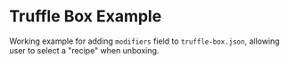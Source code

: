 # Truffle Box Example

Working example for adding `modifiers` field to `truffle-box.json`, allowing user to select a "recipe" when unboxing.
